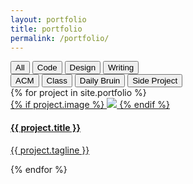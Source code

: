 ```yaml
---
layout: portfolio
title: portfolio
permalink: /portfolio/
---
```

<div class="portfolio-buttons button-group filter-button-group">
    <div class="button-group-one">
        <button data-filter="*">All</button>
        <button data-filter=".code">Code</button>
        <button data-filter=".design">Design</button>
        <button data-filter=".writing">Writing</button>
    </div>
    <div class="button-group-two">
        <button data-filter=".acm">ACM</button>
        <button data-filter=".class">Class</button>
        <button data-filter=".daily-bruin">Daily Bruin</button>
        <button data-filter=".side-project">Side Project</button>
    </div>
</div>

<div class="grid">
    <div class="grid-sizer"></div>
    {% for project in site.portfolio %}
    <div class="grid-item {{ project.grid-class }} ">
        <a class="link" href="{{ project.permalink }}">
            <div class="grid-item-content">
                {% if project.image %}
                    <img class="main-image" src="../assets/{{ project.image }}" />
                {% endif %}
            <h4 class="portfolio-title">{{ project.title }}</h4>
            <p class="portfolio-tagline">{{ project.tagline }} </p>
            </div>
        </a>
    </div>
    {% endfor %}
</div>